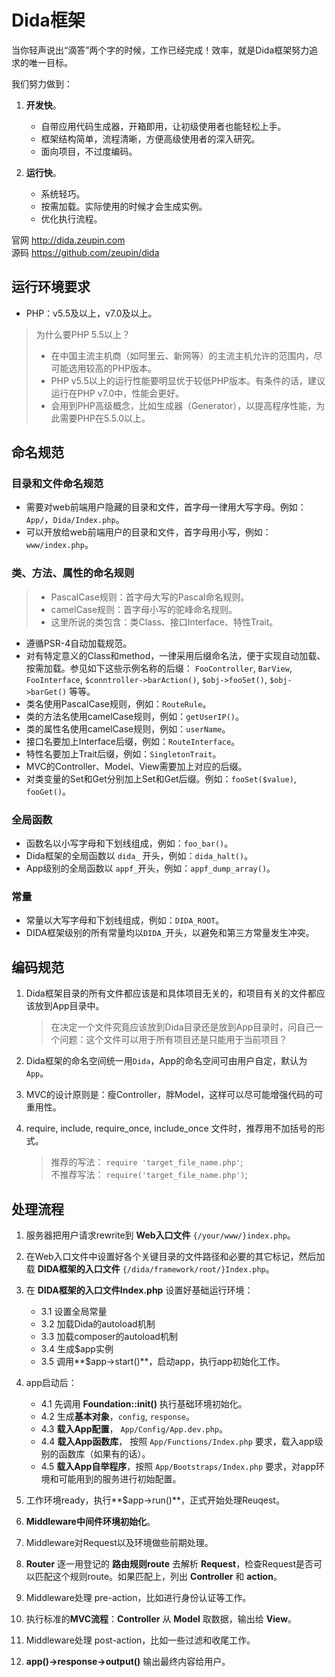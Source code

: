# Dida框架

当你轻声说出“滴答”两个字的时候，工作已经完成！效率，就是Dida框架努力追求的唯一目标。

我们努力做到：

1. **开发快**。
    * 自带应用代码生成器，开箱即用，让初级使用者也能轻松上手。
    * 框架结构简单，流程清晰，方便高级使用者的深入研究。
    * 面向项目，不过度编码。

2. **运行快**。
    * 系统轻巧。
    * 按需加载。实际使用的时候才会生成实例。
    * 优化执行流程。

官网 <http://dida.zeupin.com>  
源码 <https://github.com/zeupin/dida>


## 运行环境要求

* PHP：v5.5及以上，v7.0及以上。

> 为什么要PHP 5.5以上？
> * 在中国主流主机商（如阿里云、新网等）的主流主机允许的范围内，尽可能选用较高的PHP版本。
> * PHP v5.5以上的运行性能要明显优于较低PHP版本。有条件的话，建议运行在PHP v7.0中，性能会更好。
> * 会用到PHP高级概念，比如生成器（Generator），以提高程序性能，为此需要PHP在5.5.0以上。

## 命名规范

### 目录和文件命名规范

* 需要对web前端用户隐藏的目录和文件，首字母一律用大写字母。例如：`App/`，`Dida/Index.php`。
* 可以开放给web前端用户的目录和文件，首字母用小写，例如：`www/index.php`。

### 类、方法、属性的命名规则

> * PascalCase规则：首字母大写的Pascal命名规则。
> * camelCase规则：首字母小写的驼峰命名规则。
> * 这里所说的类包含：类Class、接口Interface、特性Trait。

* 遵循PSR-4自动加载规范。
* 对有特定意义的Class和method，一律采用后缀命名法，便于实现自动加载、按需加载。参见如下这些示例名称的后缀： `FooController`, `BarView`, `FooInterface`, `$conntroller->barAction()`, `$obj->fooSet()`, `$obj->barGet()` 等等。
* 类名使用PascalCase规则，例如：`RouteRule`。
* 类的方法名使用camelCase规则，例如：`getUserIP()`。
* 类的属性名使用camelCase规则，例如：`userName`。
* 接口名要加上Interface后缀，例如：`RouteInterface`。
* 特性名要加上Trait后缀，例如：`SingletonTrait`。
* MVC的Controller、Model、View需要加上对应的后缀。
* 对类变量的Set和Get分别加上Set和Get后缀。例如：`fooSet($value)`, `fooGet()`。

### 全局函数

* 函数名以小写字母和下划线组成，例如：`foo_bar()`。
* Dida框架的全局函数以 `dida_` 开头，例如：`dida_halt()`。
* App级别的全局函数以 `appf_`开头，例如：`appf_dump_array()`。

### 常量

* 常量以大写字母和下划线组成，例如：`DIDA_ROOT`。
* DIDA框架级别的所有常量均以`DIDA_`开头，以避免和第三方常量发生冲突。

## 编码规范

1. Dida框架目录的所有文件都应该是和具体项目无关的，和项目有关的文件都应该放到App目录中。

    > 在决定一个文件究竟应该放到Dida目录还是放到App目录时，问自己一个问题：这个文件可以用于所有项目还是只能用于当前项目？

2. Dida框架的命名空间统一用`Dida`，App的命名空间可由用户自定，默认为`App`。

3. MVC的设计原则是：瘦Controller，胖Model，这样可以尽可能增强代码的可重用性。

4. require, include, require_once, include_once 文件时，推荐用不加括号的形式。

    > 推荐的写法：   `require 'target_file_name.php'`;  
    > 不推荐写法： `require('target_file_name.php')`;  

## 处理流程

1. 服务器把用户请求rewrite到 **Web入口文件** `{/your/www/}index.php`。

2. 在Web入口文件中设置好各个关键目录的文件路径和必要的其它标记，然后加载 **DIDA框架的入口文件** `{/dida/framework/root/}Index.php`。

3. 在 **DIDA框架的入口文件Index.php** 设置好基础运行环境：

    - 3.1 设置全局常量
    - 3.2 加载Dida的autoload机制
    - 3.3 加载composer的autoload机制
    - 3.4 生成$app实例
    - 3.5 调用**$app->start()**，启动app，执行app初始化工作。

4. app启动后：

    - 4.1 先调用 **Foundation::init()** 执行基础环境初始化。
    - 4.2 生成**基本对象**，`config`, `response`。
    - 4.3 **载入App配置**， `App/Config/App.dev.php`。
    - 4.4 **载入App函数库**， 按照 `App/Functions/Index.php` 要求，载入app级别的函数库（如果有的话）。
    - 4.5 **载入App自举程序**，按照 `App/Bootstraps/Index.php` 要求，对app环境和可能用到的服务进行初始配置。

5. 工作环境ready，执行**$app->run()**，正式开始处理Reuqest。

6. **Middleware中间件环境初始化**。

7. Middleware对Request以及环境做些前期处理。

8. **Router** 逐一用登记的 **路由规则route** 去解析 **Request**，检查Request是否可以匹配这个规则route。如果匹配上，列出 **Controller** 和 **action**。

9.  Middleware处理 pre-action，比如进行身份认证等工作。

10. 执行标准的**MVC流程**：**Controller** 从 **Model** 取数据，输出给 **View**。

11. Middleware处理 post-action，比如一些过滤和收尾工作。

12. **app()->response->output()** 输出最终内容给用户。
